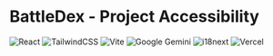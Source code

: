 # BattleDex - Project Accessibility

<div align="left">

![React](https://img.shields.io/badge/react-%2320232a.svg?style=for-the-badge&logo=react&logoColor=%2361DAFB)
![TailwindCSS](https://img.shields.io/badge/tailwindcss-%2338B2AC.svg?style=for-the-badge&logo=tailwind-css&logoColor=white)
![Vite](https://img.shields.io/badge/vite-%23646CFF.svg?style=for-the-badge&logo=vite&logoColor=white)
![Google Gemini](https://img.shields.io/badge/google%20gemini-8E75B2?style=for-the-badge&logo=google%20gemini&logoColor=white)
![i18next](https://img.shields.io/badge/i18next-%23000000.svg?style=for-the-badge&logo=i18next&logoColor=%23ffffff)
![Vercel](https://img.shields.io/badge/vercel-%23000000.svg?style=for-the-badge&logo=vercel&logoColor=white)
</div>

<!-- ## Sobre o projeto 
O **BattleDex** é um projeto **Front-End** desenvolvido como atividade avaliativa do curso de **Análise e Desenvolvimento de Sistemas** do **SENAI**, com início em 27 de maio de 2025 e apresentação marcada para 16 de junho de 2025. O objetivo principal é criar um site acessível a todos, com foco especial na inclusão de pessoas com deficiência.

---
## BattleDex -->